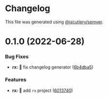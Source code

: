 # Changelog

This file was generated using [@jscutlery/semver](https://github.com/jscutlery/semver).

# 0.1.0 (2022-06-28)


### Bug Fixes

* **rx:** :green_heart: fix changelog generator ([6b4dba5](https://github.com/ngry-project/workspace/commit/6b4dba54c807258a86e2a49dbc613fb4f02a73ff))


### Features

* **rx:** :tada: add `rx` project ([6013740](https://github.com/ngry-project/workspace/commit/60137409ee855295cf326986d012912c7729924a))
